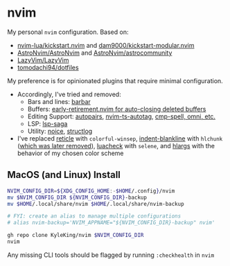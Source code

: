 # nvim

My personal `nvim` configuration. Based on:

- [nvim-lua/kickstart.nvim](https://github.com/nvim-lua/kickstart.nvim) and [dam9000/kickstart-modular.nvim](https://github.com/dam9000/kickstart-modular.nvim)
- [AstroNvim/AstroNvim](https://github.com/AstroNvim/AstroNvim) and [AstroNvim/astrocommunity](https://github.com/AstroNvim/astrocommunity)
- [LazyVim/LazyVim](https://github.com/LazyVim/LazyVim)
- [tomodachi94/dotfiles](https://github.com/tomodachi94/dotfiles/tree/main/nvim)

My preference is for opinionated plugins that require minimal configuration.

- Accordingly, I've tried and removed:
    - Bars and lines: [barbar](https://github.com/KyleKing/nvim/commit/186b25c#diff-a08294f302313640d70006877f8111d54587c50a998ceb770b56c704c90fb77a)
    - Buffers: [early-retirement.nvim for auto-closing deleted buffers](https://github.com/KyleKing/nvim/commit/00898cdc3c721d5445a7186cd786fd3c5af7dd9f)
    - Editing Support: [autopairs](https://github.com/KyleKing/nvim/commit/7e106f21d6645454b088b3089c3a3f2d067ffc7c), [nvim-ts-autotag](https://github.com/KyleKing/nvim/commit/460d16f07eb9d2ae49c1f59971948ac3a48f1dde), [cmp-spell, omni, etc.](https://github.com/KyleKing/nvim/commit/f3e92a6586af3dbb3f3735c05e1539a9aeb663c0)
    - LSP: [lsp-saga](https://github.com/KyleKing/nvim/commit/da614ec7db07a1e7245744d6f64776c6d04622e9)
    - Utility: [noice](https://github.com/KyleKing/nvim/commit/8a30f4d03c8271756ecd1659e241013e78788834), [structlog](https://github.com/KyleKing/nvim/commit/9e10e13)
- I've replaced [reticle](https://github.com/KyleKing/nvim/commit/3297142) with `colorful-winsep`, [indent-blankline](https://github.com/KyleKing/nvim/commit/3e823707087166c1718dc3e0a815a43d472e40a9) with `hlchunk` ([which was later removed](https://github.com/KyleKing/nvim/commit/a9596bb11332a77d74111b4ddd1cdb36b18ba47f)), [luacheck](https://github.com/KyleKing/nvim/commit/a76ebc1) with `selene`, and [hlargs](https://github.com/KyleKing/nvim/commit/9ce2a1c) with the behavior of my chosen color scheme

## MacOS (and Linux) Install

```sh
NVIM_CONFIG_DIR=${XDG_CONFIG_HOME:-$HOME/.config}/nvim
mv $NVIM_CONFIG_DIR ${NVIM_CONFIG_DIR}-backup
mv $HOME/.local/share/nvim $HOME/.local/share/nvim-backup

# FYI: create an alias to manage multiple configurations
# alias nvim-backup='NVIM_APPNAME="${NVIM_CONFIG_DIR}-backup" nvim'

gh repo clone KyleKing/nvim $NVIM_CONFIG_DIR
nvim
```

Any missing CLI tools should be flagged by running `:checkhealth` in `nvim`
